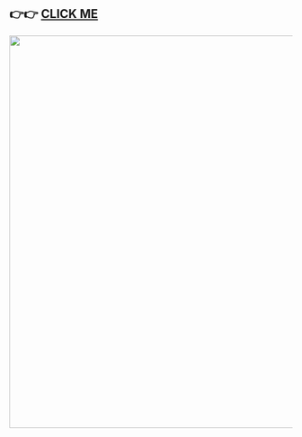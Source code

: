 ## 👉👉 [CLICK ME](https://moneybook-task-next.vercel.app/)
<img src="https://github.com/GgnoHuang/moneybook-task-next/assets/132812902/4ecd7ab7-c2e2-4979-bebe-7f6e46811c0a" width="700">
